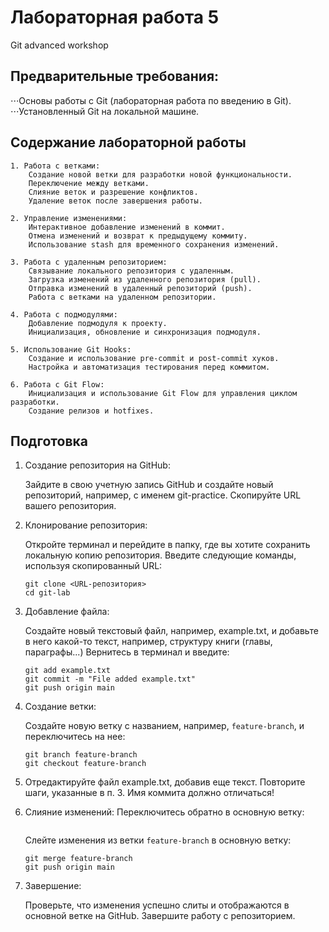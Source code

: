 # Лабораторная работа 5
Git advanced workshop

## Предварительные требования:

⋅⋅⋅Основы работы с Git (лабораторная работа по введению в Git).
⋅⋅⋅Установленный Git на локальной машине.

## Содержание лабораторной работы


    1. Работа с ветками:
        Создание новой ветки для разработки новой функциональности.
        Переключение между ветками.
        Слияние веток и разрешение конфликтов.
        Удаление веток после завершения работы.

    2. Управление изменениями:
        Интерактивное добавление изменений в коммит.
        Отмена изменений и возврат к предыдущему коммиту.
        Использование stash для временного сохранения изменений.

    3. Работа с удаленным репозиторием:
        Связывание локального репозитория с удаленным.
        Загрузка изменений из удаленного репозитория (pull).
        Отправка изменений в удаленный репозиторий (push).
        Работа с ветками на удаленном репозитории.

    4. Работа с подмодулями:
        Добавление подмодуля к проекту.
        Инициализация, обновление и синхронизация подмодуля.

    5. Использование Git Hooks:
        Создание и использование pre-commit и post-commit хуков.
        Настройка и автоматизация тестирования перед коммитом.

    6. Работа с Git Flow:
        Инициализация и использование Git Flow для управления циклом разработки.
        Создание релизов и hotfixes.


## Подготовка 

1. Создание репозитория на GitHub:

    Зайдите в свою учетную запись GitHub и создайте новый репозиторий, например, с именем git-practice.
    Скопируйте URL вашего репозитория.

2. Клонирование репозитория:

    Откройте терминал и перейдите в папку, где вы хотите сохранить локальную копию репозитория.
    Введите следующие команды, используя скопированный URL:

    ```
    git clone <URL-репозитория>
    cd git-lab
    ```

3. Добавление файла:

    Создайте новый текстовый файл, например, example.txt, и добавьте в него какой-то текст, например, структуру книги (главы, параграфы...)
    Вернитесь в терминал и введите:

    ```
    git add example.txt
    git commit -m "File added example.txt"
    git push origin main
    ```

4. Создание ветки:

    Создайте новую ветку с названием, например, ```feature-branch```, и переключитесь на нее:
    
    ```
    git branch feature-branch
    git checkout feature-branch
    ```

5. Отредактируйте файл example.txt, добавив еще текст.
    Повторите шаги, указанные в п. 3. Имя коммита должно отличаться!

6. Слияние изменений:
    Переключитесь обратно в основную ветку:
    
    ```git checkout main
    ```
    Слейте изменения из ветки ```feature-branch``` в основную ветку:

    ```
    git merge feature-branch
    git push origin main
    ```

7. Завершение:

    Проверьте, что изменения успешно слиты и отображаются в основной ветке на GitHub.
    Завершите работу с репозиторием.
